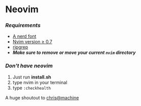 # Neovim

### ***Requirements***
- [A nerd font](https://github.com/ryanoasis/nerd-fonts)
- [Nvim version ≥ 0.7](https://github.com/neovim/neovim) 
- [ripgrep](https://github.com/BurntSushi/ripgrep#installation) 
- ***Make sure to remove or move your current `nvim` directory***



### ***Don't have neovim***
1) Just run **install.sh**  
2) type nvim in your terminal
3) type `:checkhealth` 



A huge shoutout to [chris@machine](https://github.com/ChristianChiarulli)

